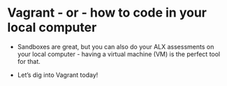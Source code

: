 # Vagrant - or - how to code in your local computer
* Sandboxes are great, but you can also do your ALX assessments on your local computer - having a virtual machine (VM) is the perfect tool for that.

* Let’s dig into Vagrant today!

